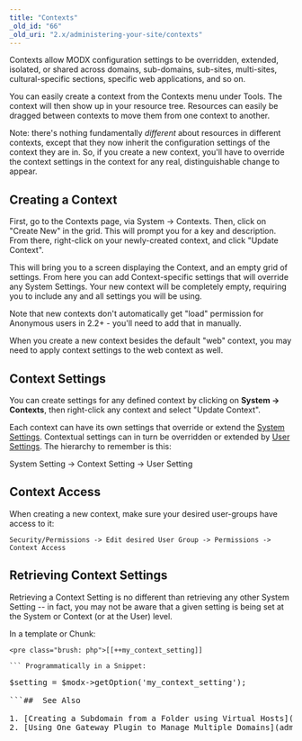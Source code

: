```yaml
---
title: "Contexts"
_old_id: "66"
_old_uri: "2.x/administering-your-site/contexts"
---
```


 Contexts allow MODX configuration settings to be overridden, extended, isolated, or shared across domains, sub-domains, sub-sites, multi-sites, cultural-specific sections, specific web applications, and so on.

 You can easily create a context from the Contexts menu under Tools. The context will then show up in your resource tree. Resources can easily be dragged between contexts to move them from one context to another.

 Note: there's nothing fundamentally _different_ about resources in different contexts, except that they now inherit the configuration settings of the context they are in. So, if you create a new context, you'll have to override the context settings in the context for any real, distinguishable change to appear. 

##  Creating a Context 

 First, go to the Contexts page, via System -> Contexts. Then, click on "Create New" in the grid. This will prompt you for a key and description. From there, right-click on your newly-created context, and click "Update Context".

 This will bring you to a screen displaying the Context, and an empty grid of settings. From here you can add Context-specific settings that will override any System Settings. Your new context will be completely empty, requiring you to include any and all settings you will be using.

 Note that new contexts don't automatically get "load" permission for Anonymous users in 2.2+ - you'll need to add that in manually.

 When you create a new context besides the default "web" context, you may need to apply context settings to the web context as well. 

##  Context Settings 

 You can create settings for any defined context by clicking on **System -> Contexts**, then right-click any context and select "Update Context".

 Each context can have its own settings that override or extend the [System Settings](administering-your-site/settings/system-settings "System Settings"). Contextual settings can in turn be overridden or extended by [User Settings](administering-your-site/security/users#Users-UsersUserSettings). The hierarchy to remember is this:

 System Setting -> Context Setting -> User Setting

 



## Context Access

When creating a new context, make sure your desired user-groups have access to it:

`Security/Permissions -> Edit desired User Group -> Permissions -> Context Access`

## Retrieving Context Settings

 Retrieving a Context Setting is no different than retrieving any other System Setting -- in fact, you may not be aware that a given setting is being set at the System or Context (or at the User) level.

 In a template or Chunk:

```
<pre class="brush: php">[[++my_context_setting]]

``` Programmatically in a Snippet:

```
<pre class="brush: php">$setting = $modx->getOption('my_context_setting');

```##  See Also 

1. [Creating a Subdomain from a Folder using Virtual Hosts](administering-your-site/contexts/creating-a-subdomain-from-a-folder-using-virtual-hosts)
2. [Using One Gateway Plugin to Manage Multiple Domains](administering-your-site/contexts/using-one-gateway-plugin-to-manage-multiple-domains)